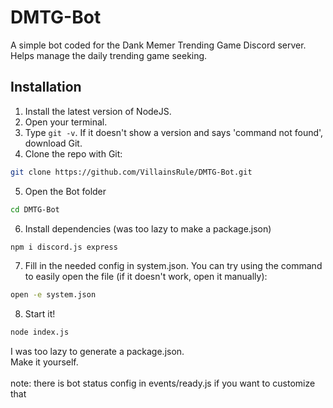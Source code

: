 # DMTG-Bot
A simple bot coded for the Dank Memer Trending Game Discord server.<br>
Helps manage the daily trending game seeking.

## Installation
1. Install the latest version of NodeJS.
2. Open your terminal.
3. Type `git -v`. If it doesn't show a version and says 'command not found', download Git.
4. Clone the repo with Git:
```bash
git clone https://github.com/VillainsRule/DMTG-Bot.git
```
5. Open the Bot folder
```bash
cd DMTG-Bot
```
6. Install dependencies (was too lazy to make a package.json)
```bash
npm i discord.js express
```
7. Fill in the needed config in system.json. You can try using the command to easily open the file (if it doesn't work, open it manually):
```bash
open -e system.json
```
8. Start it!
```bash
node index.js
```

I was too lazy to generate a package.json.<br>
Make it yourself.
<br>
<br>
note: there is bot status config in events/ready.js if you want to customize that
